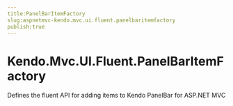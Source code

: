 ```yaml
---
title:PanelBarItemFactory
slug:aspnetmvc-kendo.mvc.ui.fluent.panelbaritemfactory
publish:true
---
```


# Kendo.Mvc.UI.Fluent.PanelBarItemFactory

Defines the fluent API for adding items to Kendo PanelBar for ASP.NET MVC